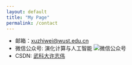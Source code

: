 ```yaml
---
layout: default
title: "My Page"
permalink: /contact
---
```


- 邮箱：xuzhiwei@wust.edu.cn
- 微信公众号: 演化计算与人工智能
![微信公众号](/images/Wechat.png)
- CSDN: [武科大许志伟](https://xuzhiwei.blog.csdn.net/)